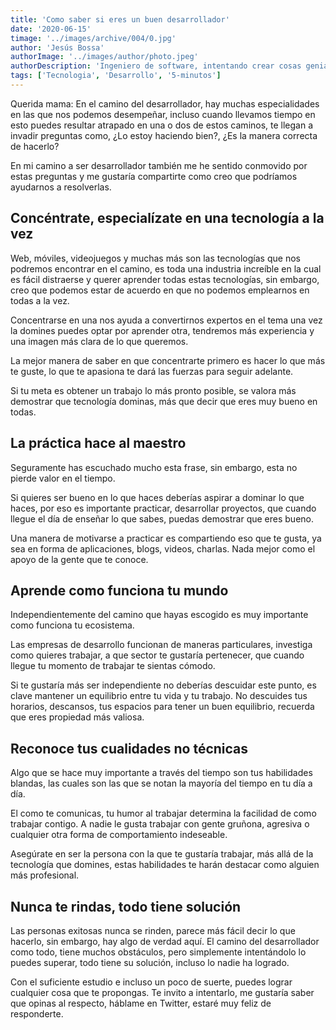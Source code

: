 ```yaml
---
title: 'Como saber si eres un buen desarrollador'
date: '2020-06-15'
timage: '../images/archive/004/0.jpg'
author: 'Jesús Bossa'
authorImage: '../images/author/photo.jpeg'
authorDescription: 'Ingeniero de software, intentando crear cosas geniales.'
tags: ['Tecnologia', 'Desarrollo', '5-minutos']
---
```


Querida mama: En el camino del desarrollador, hay muchas especialidades en las que nos podemos desempeñar, incluso cuando llevamos tiempo en esto puedes resultar atrapado en una o dos de estos caminos, te llegan a invadir preguntas como, ¿Lo estoy haciendo bien?, ¿Es la manera correcta de hacerlo?

En mi camino a ser desarrollador también me he sentido conmovido por estas preguntas y me gustaría compartirte como creo que podríamos ayudarnos a resolverlas.

## Concéntrate, especialízate en una tecnología a la vez

Web, móviles, videojuegos y muchas más son las tecnologías que nos podremos encontrar en el camino, es toda una industria increíble en la cual es fácil distraerse y querer aprender todas estas tecnologías, sin embargo, creo que podemos estar de acuerdo en que no podemos emplearnos en todas a la vez.

Concentrarse en una nos ayuda a convertirnos expertos en el tema una vez la domines puedes optar por aprender otra, tendremos más experiencia y una imagen más clara de lo que queremos.

La mejor manera de saber en que concentrarte primero es hacer lo que más te guste, lo que te apasiona te dará las fuerzas para seguir adelante.

Si tu meta es obtener un trabajo lo más pronto posible, se valora más demostrar que tecnología dominas, más que decir que eres muy bueno en todas.

## La práctica hace al maestro

Seguramente has escuchado mucho esta frase, sin embargo, esta no pierde valor en el tiempo.

Si quieres ser bueno en lo que haces deberías aspirar a dominar lo que haces, por eso es importante practicar, desarrollar proyectos, que cuando llegue el día de enseñar lo que sabes, puedas demostrar que eres bueno.

Una manera de motivarse a practicar es compartiendo eso que te gusta, ya sea en forma de aplicaciones, blogs, videos, charlas. Nada mejor como el apoyo de la gente que te conoce.

## Aprende como funciona tu mundo

Independientemente del camino que hayas escogido es muy importante como funciona tu ecosistema.

Las empresas de desarrollo funcionan de maneras particulares, investiga como quieres trabajar, a que sector te gustaría pertenecer, que cuando llegue tu momento de trabajar te sientas cómodo.

Si te gustaría más ser independiente no deberías descuidar este punto, es clave mantener un equilibrio entre tu vida y tu trabajo. No descuides tus horarios, descansos, tus espacios para tener un buen equilibrio, recuerda que eres propiedad más valiosa.

## Reconoce tus cualidades no técnicas

Algo que se hace muy importante a través del tiempo son tus habilidades blandas, las cuales son las que se notan la mayoría del tiempo en tu día a día.

El como te comunicas, tu humor al trabajar determina la facilidad de como trabajar contigo. A nadie le gusta trabajar con gente gruñona, agresiva o cualquier otra forma de comportamiento indeseable.

Asegúrate en ser la persona con la que te gustaría trabajar, más allá de la tecnología que domines, estas habilidades te harán destacar como alguien más profesional.

## Nunca te rindas, todo tiene solución

Las personas exitosas nunca se rinden, parece más fácil decir lo que hacerlo, sin embargo, hay algo de verdad aquí.
El camino del desarrollador como todo, tiene muchos obstáculos, pero simplemente intentándolo lo puedes superar, todo tiene su solución, incluso lo nadie ha logrado.

Con el suficiente estudio e incluso un poco de suerte, puedes lograr cualquier cosa que te propongas.
Te invito a intentarlo, me gustaría saber que opinas al respecto, háblame en Twitter, estaré muy feliz de responderte.
